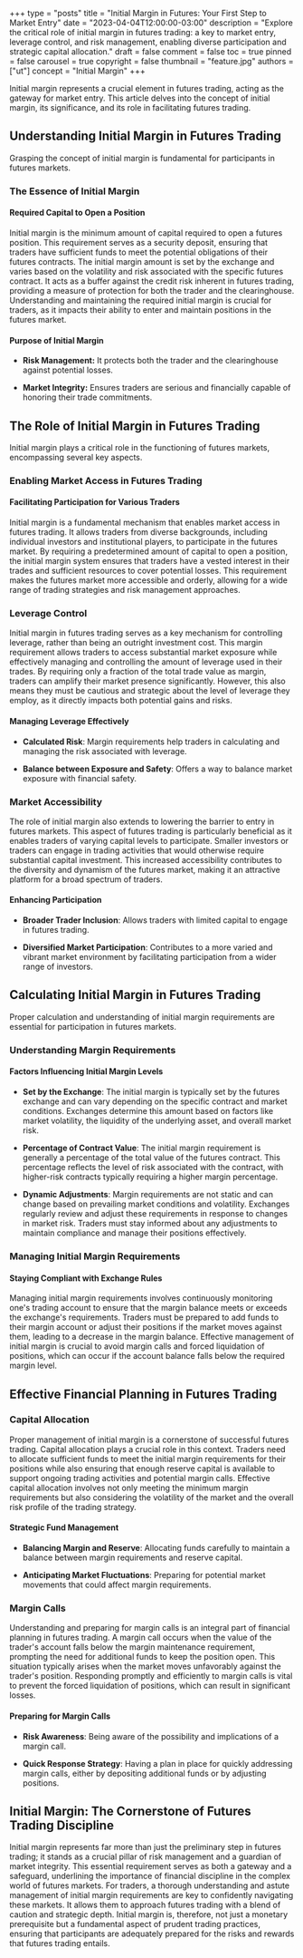 +++
type = "posts"
title = "Initial Margin in Futures: Your First Step to Market Entry"
date = "2023-04-04T12:00:00-03:00"
description = "Explore the critical role of initial margin in futures trading: a key to market entry, leverage control, and risk management, enabling diverse participation and strategic capital allocation." 
draft = false
comment = false
toc = true
pinned = false
carousel = true
copyright = false
thumbnail = "feature.jpg"
authors = ["ut"]
concept = "Initial Margin"
+++

Initial margin represents a crucial element in futures trading, acting
as the gateway for market entry. This article delves into the concept of
initial margin, its significance, and its role in facilitating futures
trading.

## Understanding Initial Margin in Futures Trading

Grasping the concept of initial margin is fundamental for participants
in futures markets.

### The Essence of Initial Margin

#### Required Capital to Open a Position

Initial margin is the minimum amount of capital required to open a
futures position. This requirement serves as a security deposit,
ensuring that traders have sufficient funds to meet the potential
obligations of their futures contracts. The initial margin amount is set
by the exchange and varies based on the volatility and risk associated
with the specific futures contract. It acts as a buffer against the
credit risk inherent in futures trading, providing a measure of
protection for both the trader and the clearinghouse. Understanding and
maintaining the required initial margin is crucial for traders, as it
impacts their ability to enter and maintain positions in the futures
market.

#### Purpose of Initial Margin

-   **Risk Management:** It protects both the trader and the
    clearinghouse against potential losses.

-   **Market Integrity:** Ensures traders are serious and financially
    capable of honoring their trade commitments.

## The Role of Initial Margin in Futures Trading

Initial margin plays a critical role in the functioning of futures
markets, encompassing several key aspects.

### Enabling Market Access in Futures Trading

#### Facilitating Participation for Various Traders

Initial margin is a fundamental mechanism that enables market access in
futures trading. It allows traders from diverse backgrounds, including
individual investors and institutional players, to participate in the
futures market. By requiring a predetermined amount of capital to open a
position, the initial margin system ensures that traders have a vested
interest in their trades and sufficient resources to cover potential
losses. This requirement makes the futures market more accessible and
orderly, allowing for a wide range of trading strategies and risk
management approaches.

### Leverage Control

Initial margin in futures trading serves as a key mechanism for
controlling leverage, rather than being an outright investment cost.
This margin requirement allows traders to access substantial market
exposure while effectively managing and controlling the amount of
leverage used in their trades. By requiring only a fraction of the total
trade value as margin, traders can amplify their market presence
significantly. However, this also means they must be cautious and
strategic about the level of leverage they employ, as it directly
impacts both potential gains and risks.

#### Managing Leverage Effectively

-   **Calculated Risk**: Margin requirements help traders in calculating
    and managing the risk associated with leverage.

-   **Balance between Exposure and Safety**: Offers a way to balance
    market exposure with financial safety.

### Market Accessibility

The role of initial margin also extends to lowering the barrier to entry
in futures markets. This aspect of futures trading is particularly
beneficial as it enables traders of varying capital levels to
participate. Smaller investors or traders can engage in trading
activities that would otherwise require substantial capital investment.
This increased accessibility contributes to the diversity and dynamism
of the futures market, making it an attractive platform for a broad
spectrum of traders.

#### Enhancing Participation

-   **Broader Trader Inclusion**: Allows traders with limited capital to
    engage in futures trading.

-   **Diversified Market Participation**: Contributes to a more varied
    and vibrant market environment by facilitating participation from
    a wider range of investors.

## Calculating Initial Margin in Futures Trading

Proper calculation and understanding of initial margin requirements are
essential for participation in futures markets.

### Understanding Margin Requirements

#### Factors Influencing Initial Margin Levels

-   **Set by the Exchange**: The initial margin is typically set by the
    futures exchange and can vary depending on the specific contract
    and market conditions. Exchanges determine this amount based on
    factors like market volatility, the liquidity of the underlying
    asset, and overall market risk.

-   **Percentage of Contract Value**: The initial margin requirement is
    generally a percentage of the total value of the futures contract.
    This percentage reflects the level of risk associated with the
    contract, with higher-risk contracts typically requiring a higher
    margin percentage.

-   **Dynamic Adjustments**: Margin requirements are not static and can
    change based on prevailing market conditions and volatility.
    Exchanges regularly review and adjust these requirements in
    response to changes in market risk. Traders must stay informed
    about any adjustments to maintain compliance and manage their
    positions effectively.

### Managing Initial Margin Requirements

#### Staying Compliant with Exchange Rules

Managing initial margin requirements involves continuously monitoring
one's trading account to ensure that the margin balance meets or exceeds
the exchange's requirements. Traders must be prepared to add funds to
their margin account or adjust their positions if the market moves
against them, leading to a decrease in the margin balance. Effective
management of initial margin is crucial to avoid margin calls and forced
liquidation of positions, which can occur if the account balance falls
below the required margin level.

## Effective Financial Planning in Futures Trading

### Capital Allocation

Proper management of initial margin is a cornerstone of successful
futures trading. Capital allocation plays a crucial role in this
context. Traders need to allocate sufficient funds to meet the initial
margin requirements for their positions while also ensuring that enough
reserve capital is available to support ongoing trading activities and
potential margin calls. Effective capital allocation involves not only
meeting the minimum margin requirements but also considering the
volatility of the market and the overall risk profile of the trading
strategy.

#### Strategic Fund Management

-   **Balancing Margin and Reserve**: Allocating funds carefully to
    maintain a balance between margin requirements and reserve
    capital.

-   **Anticipating Market Fluctuations**: Preparing for potential market
    movements that could affect margin requirements.

### Margin Calls

Understanding and preparing for margin calls is an integral part of
financial planning in futures trading. A margin call occurs when the
value of the trader's account falls below the margin maintenance
requirement, prompting the need for additional funds to keep the
position open. This situation typically arises when the market moves
unfavorably against the trader's position. Responding promptly and
efficiently to margin calls is vital to prevent the forced liquidation
of positions, which can result in significant losses.

#### Preparing for Margin Calls

-   **Risk Awareness**: Being aware of the possibility and implications
    of a margin call.

-   **Quick Response Strategy**: Having a plan in place for quickly
    addressing margin calls, either by depositing additional funds or
    by adjusting positions.

## Initial Margin: The Cornerstone of Futures Trading Discipline

Initial margin represents far more than just the preliminary step in
futures trading; it stands as a crucial pillar of risk management and a
guardian of market integrity. This essential requirement serves as both
a gateway and a safeguard, underlining the importance of financial
discipline in the complex world of futures markets. For traders, a
thorough understanding and astute management of initial margin
requirements are key to confidently navigating these markets. It allows
them to approach futures trading with a blend of caution and strategic
depth. Initial margin is, therefore, not just a monetary prerequisite
but a fundamental aspect of prudent trading practices, ensuring that
participants are adequately prepared for the risks and rewards that
futures trading entails.

